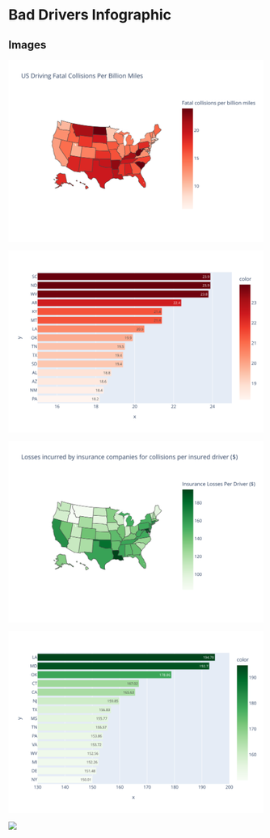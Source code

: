 # Bad Drivers Infographic

## Images

![](img/fatal_map.svg)

![](img/fatal_bar.svg)

![](img/loss_map.svg)

![](img/loss_bar.svg)

![](scatter.svg)
